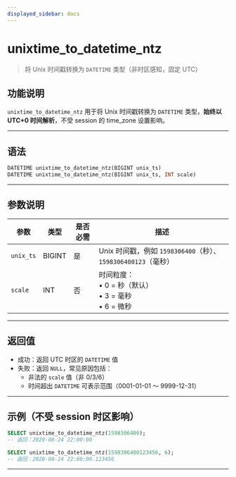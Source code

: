 ```yaml
---
displayed_sidebar: docs
---
```


# unixtime_to_datetime_ntz

> 将 Unix 时间戳转换为 `DATETIME` 类型（非时区感知，固定 UTC）

## 功能说明

`unixtime_to_datetime_ntz` 用于将 Unix 时间戳转换为 `DATETIME` 类型，**始终以 UTC+0 时间解析**，不受 session 的 time_zone 设置影响。

---

## 语法

```sql
DATETIME unixtime_to_datetime_ntz(BIGINT unix_ts)
DATETIME unixtime_to_datetime_ntz(BIGINT unix_ts, INT scale)
```

---

## 参数说明

| 参数        | 类型      | 是否必需 | 描述 |
|-------------|-----------|----------|------|
| `unix_ts`   | BIGINT    | 是       | Unix 时间戳，例如 `1598306400`（秒）、`1598306400123`（毫秒） |
| `scale`     | INT       | 否       | 时间粒度：<br/>• 0 = 秒（默认）<br/>• 3 = 毫秒<br/>• 6 = 微秒 |

---

## 返回值

- 成功：返回 UTC 时区的 `DATETIME` 值
- 失败：返回 `NULL`，常见原因包括：
  - 非法的 `scale` 值（非 0/3/6）
  - 时间超出 `DATETIME` 可表示范围（0001-01-01 ～ 9999-12-31）

---

## 示例（不受 session 时区影响）

```sql
SELECT unixtime_to_datetime_ntz(1598306400);
-- 返回：2020-08-24 22:00:00

SELECT unixtime_to_datetime_ntz(1598306400123456, 6);
-- 返回：2020-08-24 22:00:00.123456
```

---
